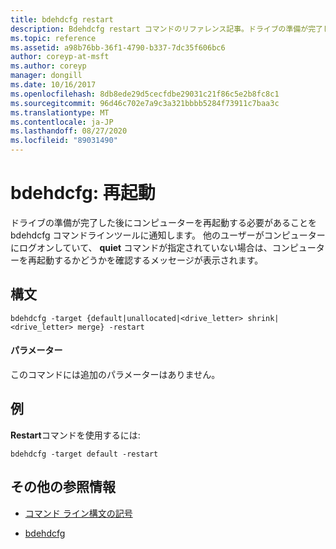 ```yaml
---
title: bdehdcfg restart
description: Bdehdcfg restart コマンドのリファレンス記事。ドライブの準備が完了した後で、コンピューターを再起動する必要があることを bdehdcfg に伝えます。
ms.topic: reference
ms.assetid: a98b76bb-36f1-4790-b337-7dc35f606bc6
author: coreyp-at-msft
ms.author: coreyp
manager: dongill
ms.date: 10/16/2017
ms.openlocfilehash: 8db8ede29d5cecfdbe29031c21f86c5e2b8fc8c1
ms.sourcegitcommit: 96d46c702e7a9c3a321bbbb5284f73911c7baa3c
ms.translationtype: MT
ms.contentlocale: ja-JP
ms.lasthandoff: 08/27/2020
ms.locfileid: "89031490"
---
```

# <a name="bdehdcfg-restart"></a>bdehdcfg: 再起動

ドライブの準備が完了した後にコンピューターを再起動する必要があることを bdehdcfg コマンドラインツールに通知します。 他のユーザーがコンピューターにログオンしていて、 **quiet** コマンドが指定されていない場合は、コンピューターを再起動するかどうかを確認するメッセージが表示されます。

## <a name="syntax"></a>構文

```
bdehdcfg -target {default|unallocated|<drive_letter> shrink|<drive_letter> merge} -restart
```

#### <a name="parameters"></a>パラメーター

このコマンドには追加のパラメーターはありません。

## <a name="examples"></a>例

**Restart**コマンドを使用するには:

```
bdehdcfg -target default -restart
```

## <a name="additional-references"></a>その他の参照情報

- [コマンド ライン構文の記号](command-line-syntax-key.md)

- [bdehdcfg](bdehdcfg.md)
